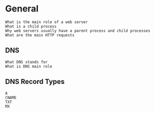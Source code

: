 # General

    What is the main role of a web server
    What is a child process
    Why web servers usually have a parent process and child processes
    What are the main HTTP requests

## DNS

    What DNS stands for
    What is DNS main role

## DNS Record Types

    A
    CNAME
    TXT
    MX

